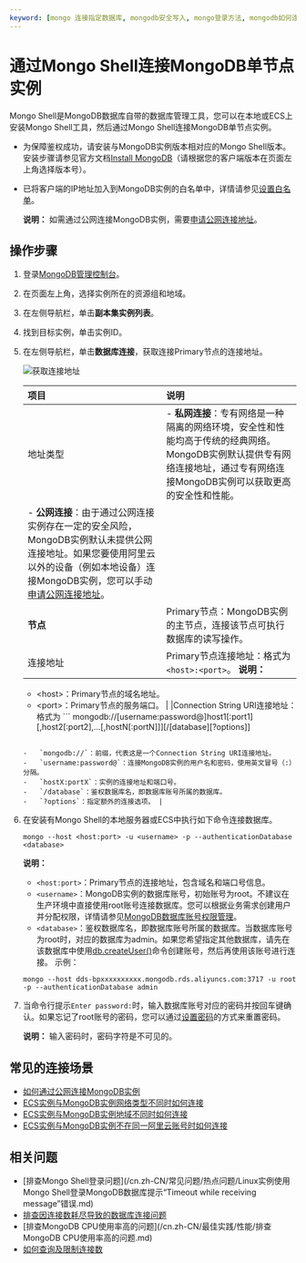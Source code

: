 ```yaml
---
keyword: [mongo 连接指定数据库, mongodb安全写入, mongo登录方法, mongodb如何连接, mongo密码登录连接数据库]
---
```


# 通过Mongo Shell连接MongoDB单节点实例

Mongo Shell是MongoDB数据库自带的数据库管理工具，您可以在本地或ECS上安装Mongo Shell工具，然后通过Mongo Shell连接MongoDB单节点实例。

-   为保障鉴权成功，请安装与MongoDB实例版本相对应的Mongo Shell版本。安装步骤请参见官方文档[Install MongoDB](https://docs.mongodb.com/manual/installation/)（请根据您的客户端版本在页面左上角选择版本号）。
-   已将客户端的IP地址加入到MongoDB实例的白名单中，详情请参见[设置白名单]()。

    **说明：** 如需通过公网连接MongoDB实例，需要[申请公网连接地址]()。


## 操作步骤

1.  登录[MongoDB管理控制台](https://mongodb.console.aliyun.com/)。

2.  在页面左上角，选择实例所在的资源组和地域。

3.  在左侧导航栏，单击**副本集实例列表**。

4.  找到目标实例，单击实例ID。

5.  在左侧导航栏，单击**数据库连接**，获取连接Primary节点的连接地址。

    ![获取连接地址](https://static-aliyun-doc.oss-accelerate.aliyuncs.com/assets/img/zh-CN/4029615061/p13741.png)

    |项目|说明|
    |:-|:-|
    |地址类型|    -   **私网连接**：专有网络是一种隔离的网络环境，安全性和性能均高于传统的经典网络。 MongoDB实例默认提供专有网络连接地址，通过专有网络连接MongoDB实例可以获取更高的安全性和性能。
    -   **公网连接**：由于通过公网连接实例存在一定的安全风险，MongoDB实例默认未提供公网连接地址。如果您要使用阿里云以外的设备（例如本地设备）连接MongoDB实例，您可以手动[申请公网连接地址]()。 |
    |**节点**|Primary节点：MongoDB实例的主节点，连接该节点可执行数据库的读写操作。|
    |连接地址|Primary节点连接地址：格式为`<host>:<port>`。 **说明：**

    -   <host\>：Primary节点的域名地址。
    -   <port\>：Primary节点的服务端口。 |
    |Connection String URI连接地址：格式为     ```
mongodb://[username:password@]host1[:port1][,host2[:port2],...[,hostN[:portN]]][/[database][?options]]
    ```

    -   `mongodb://`：前缀，代表这是一个Connection String URI连接地址。
    -   `username:password@`：连接MongoDB实例的用户名和密码，使用英文冒号（:）分隔。
    -   `hostX:portX`：实例的连接地址和端口号。
    -   `/database`：鉴权数据库名，即数据库账号所属的数据库。
    -   `?options`：指定额外的连接选项。 |

6.  在安装有Mongo Shell的本地服务器或ECS中执行如下命令连接数据库。

    ```
    mongo --host <host:port> -u <username> -p --authenticationDatabase <database>
    ```

    **说明：**

    -   `<host:port>`：Primary节点的连接地址，包含域名和端口号信息。
    -   `<username>`：MongoDB实例的数据库账号，初始账号为root。不建议在生产环境中直接使用root账号连接数据库。您可以根据业务需求创建用户并分配权限，详情请参见[MongoDB数据库账号权限管理](/cn.zh-CN/用户指南/账号管理/MongoDB数据库账号权限管理.md)。
    -   `<database>`：鉴权数据库名，即数据库账号所属的数据库。当数据库账号为root时，对应的数据库为admin。如果您希望指定其他数据库，请先在该数据库中使用[db.createUser\(\)](https://docs.mongodb.com/manual/reference/method/db.createUser/index.html)命令创建账号，然后再使用该账号进行连接。
    示例：

    ```
    mongo --host dds-bpxxxxxxxxxx.mongodb.rds.aliyuncs.com:3717 -u root -p --authenticationDatabase admin
    ```

7.  当命令行提示`Enter password:`时，输入数据库账号对应的密码并按回车键确认。如果忘记了root账号的密码，您可以通过[设置密码]()的方式来重置密码。

    **说明：** 输入密码时，密码字符是不可见的。


## 常见的连接场景

-   [如何通过公网连接MongoDB实例](/cn.zh-CN/用户指南/连接实例/如何通过公网连接MongoDB实例.md)
-   [ECS实例与MongoDB实例网络类型不同时如何连接](/cn.zh-CN/用户指南/连接实例/ECS实例与MongoDB实例网络类型不同时如何连接.md)
-   [ECS实例与MongoDB实例地域不同时如何连接](/cn.zh-CN/用户指南/连接实例/ECS实例与MongoDB实例地域不同时如何连接.md)
-   [ECS实例与MongoDB实例不在同一阿里云账号时如何连接](/cn.zh-CN/用户指南/连接实例/ECS实例与MongoDB实例不在同一阿里云账号时如何连接.md)

## 相关问题

-   [排查Mongo Shell登录问题](/cn.zh-CN/常见问题/热点问题/Linux实例使用Mongo Shell登录MongoDB数据库提示“Timeout while receiving message”错误.md)
-   [排查因连接数耗尽导致的数据库连接问题](/cn.zh-CN/常见问题/热点问题/MongoDB实例连接数耗尽导致数据库连接失败.md)
-   [排查MongoDB CPU使用率高的问题](/cn.zh-CN/最佳实践/性能/排查MongoDB CPU使用率高的问题.md)
-   [如何查询及限制连接数](/cn.zh-CN/常见问题/热点问题/如何查询及限制MongoDB实例的连接数.md)

